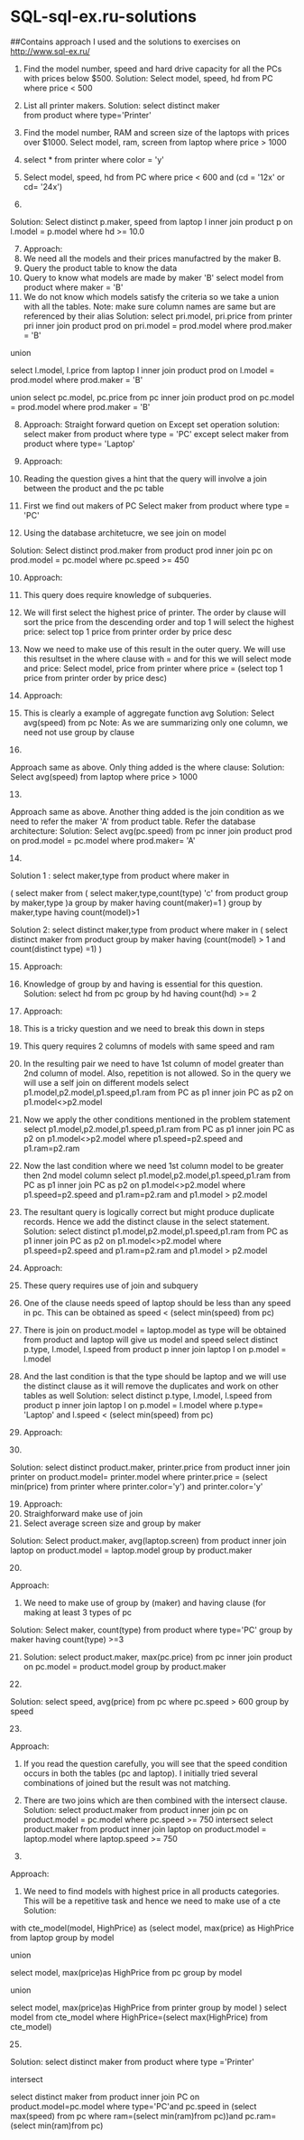 # SQL-sql-ex.ru-solutions
##Contains approach I used and the solutions to exercises on http://www.sql-ex.ru/

1. Find the model number, speed and hard drive capacity for all the PCs with prices below $500.
Solution:
Select model, speed, hd 
from PC 
where price < 500

2. List all printer makers.
Solution:
select distinct maker  
from product 
where type='Printer'

3. Find the model number, RAM and screen size of the laptops with prices over $1000.
Select model, ram, screen
from laptop
where price > 1000

4. select * from printer
where color = 'y'

5. Select model, speed, hd
from PC
where price < 600 and  (cd = '12x' or cd= '24x')

6. 

Solution: 
Select distinct p.maker, speed 
from laptop l
inner join product p
on l.model = p.model
where hd >= 10.0

7. Approach:
1. We need all the models and their prices manufactred by the maker B. 
2. Query the product table to know the data
3. Query to know what models are made by maker 'B'
select model 
from product 
where maker = 'B'
4. We do not know which models satisfy the criteria so we take a union with all the tables. Note: make sure column names are same but are referenced by their alias
Solution:
select pri.model, pri.price from printer pri
inner join product prod
on pri.model = prod.model
where prod.maker = 'B'
 
union

select l.model, l.price from laptop l
inner join product prod
on l.model = prod.model
where prod.maker = 'B'

union
select pc.model, pc.price from pc 
inner join product prod
on pc.model = prod.model
where prod.maker = 'B'


8. Approach: Straight forward quetion on Except set operation
solution:
select maker from product where type = 'PC'
except
select maker from product where type= 'Laptop'

9. Approach:
1. Reading the question gives a hint that the query will involve a join between the product and the pc table
2. First we find out makers of PC
Select maker from product where type = 'PC'
3. Using the database architetucre, we see join on model

Solution:
Select distinct prod.maker 
from product prod
inner join pc
on prod.model = pc.model
where pc.speed >= 450


10. Approach:
1. This query does require knowledge of subqueries. 
2. We will first select the highest price of printer. The order by clause will sort the price from the descending order and top 1 will select the highest price:
select top 1 price from printer order by price desc
3. Now we need to make use of this result in the outer query. We will use this resultset in the where clause with = and for this we will select mode and price:
Select model, price
from printer 
where price = (select top 1 price from printer order by price desc)

11. Approach:
1. This is clearly a example of aggregate function avg
Solution:
Select avg(speed)
from pc
Note: As we are summarizing only one column, we need not use group by clause


12. 
Approach same as above. Only thing added is the where clause:
Solution:
Select avg(speed)
from laptop
where price > 1000


13. 
Approach same as above. Another thing added is the join condition as we need to refer the maker 'A' from product table. Refer the database architecture:
Solution:
Select avg(pc.speed)
from pc
inner join product prod
on prod.model = pc.model
where prod.maker= 'A'


14. 
Solution 1 :
select maker,type
from product
where maker in

(
select maker
from
(
select maker,type,count(type) 'c'
from product
group by maker,type
)a
group by maker
having count(maker)=1
)
group by maker,type
having count(model)>1

Solution 2:
select distinct maker,type
from product
where maker in
(
select distinct maker 
from product 
group by maker
having (count(model) > 1 and count(distinct type) =1)
)


15. Approach:
1. Knowledge of group by and having is essential for this question.  
Solution:
select hd
from pc 
group by hd
having count(hd) >= 2

16. Approach:
1. This is a tricky question and we need to break this down in steps
2. This query requires 2 columns of models with same speed and ram 
3. In the resulting pair we need to have 1st column of model greater than 2nd column of model. Also, repetition is not allowed. So in the query we will use a self join on different models
select  p1.model,p2.model,p1.speed,p1.ram 
from PC as p1 inner join PC as p2
on p1.model<>p2.model
4. Now we apply the other conditions mentioned in the problem statement
select  p1.model,p2.model,p1.speed,p1.ram 
from PC as p1 
inner join PC as p2
on p1.model<>p2.model
where
p1.speed=p2.speed and p1.ram=p2.ram
5. Now the last condition where we need 1st column model to be greater then 2nd model column
select p1.model,p2.model,p1.speed,p1.ram 
from PC as p1 
inner join PC as p2
on p1.model<>p2.model
where
p1.speed=p2.speed and p1.ram=p2.ram
and p1.model > p2.model
6. The resultant query is logically correct but might produce duplicate records. Hence we add the distinct clause in the select statement. 
Solution: 
select distinct p1.model,p2.model,p1.speed,p1.ram 
from PC as p1 inner join PC as p2
on p1.model<>p2.model
where
p1.speed=p2.speed and p1.ram=p2.ram
and p1.model > p2.model



17. Approach:
1. These query requires use of join and subquery
2. One of the clause needs speed of laptop should be less than any speed in pc. This can be obtained as speed < (select min(speed) from pc)
3. There is join on product.model = laptop.model as type will be obtained from product and laptop will give us model and speed
select distinct p.type, l.model, l.speed
from product p
inner join laptop l
on p.model = l.model
4. And the last condition is that the type should be laptop and we will use the distinct clause as it will remove the duplicates and work on other tables as well
 Solution:
select distinct p.type, l.model, l.speed
from product p
inner join laptop l
on p.model = l.model
where p.type= 'Laptop' and
l.speed < (select min(speed) from pc)

18. Approach:
1.  
Solution:
select distinct product.maker, printer.price
from product 
inner join printer
on product.model= printer.model
where printer.price =  (select min(price) from printer where printer.color='y')
and printer.color='y'

19. Approach:
1. Straighforward make use of join 
2. Select average screen size and group by maker

Solution:
Select product.maker, avg(laptop.screen)
from product
inner join laptop
on product.model = laptop.model
group by product.maker


20.
Approach:
1. We need to make use of group by (maker) and having clause (for making at least 3  types of pc
 

Solution:
Select maker, count(type)
from product 
where type='PC'
group by maker
having count(type) >=3


21. Solution:
select product.maker, max(pc.price)
from pc
inner join product
on pc.model = product.model
group by product.maker


22.
Solution:
select speed, avg(price)
from pc 
where pc.speed > 600
group by speed


23. 
Approach:
1. If you read the question carefully, you will see that the speed condition occurs in both the tables (pc and laptop). I initially tried several combinations of joined but the result was not matching.
2. There are two joins which are then combined with the intersect clause. 
Solution:
select product.maker 
from product 
inner join pc
on product.model = pc.model
where pc.speed >= 750
intersect
select product.maker 
from product 
inner join laptop
on product.model = laptop.model
where laptop.speed >= 750

24. 
Approach: 
1. We need to find models with highest price in all products categories. This will be a repetitive task and hence we need to make use of a cte
Solution:

with cte_model(model, HighPrice) as
(select model, max(price) as HighPrice
from laptop
group by model

union

select model, max(price)as HighPrice
from pc
group by model

union

select model, max(price)as HighPrice
from printer
group by model
)
select model from cte_model
where HighPrice=(select max(HighPrice) from cte_model)


25. 
Solution:
select distinct maker from product 
where type ='Printer' 

intersect 

select distinct maker from product inner join PC on product.model=pc.model 
where type='PC'and  pc.speed in (select max(speed) from pc where ram=(select min(ram)from pc))and pc.ram=(select min(ram)from pc)
